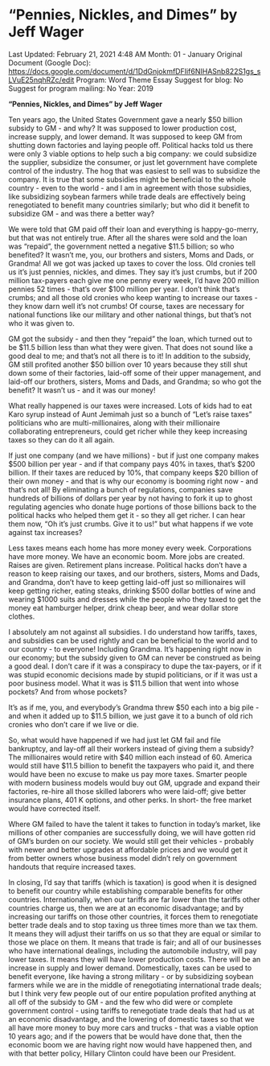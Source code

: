 # “Pennies, Nickles, and Dimes” by Jeff Wager

Last Updated: February 21, 2021 4:48 AM
Month: 01 - January
Original Document (Google Doc): https://docs.google.com/document/d/1DdGnjokmfDFIif6NIHASnb822S1gs_sLVuE25nqhRZc/edit
Program: Word Theme Essay
Suggest for blog: No
Suggest for program mailing: No
Year: 2019

**“Pennies, Nickles, and Dimes” by Jeff Wager**

Ten years ago, the United States Government gave a nearly $50 billion subsidy to GM - and why? It was supposed to lower production cost, increase supply, and lower demand. It was supposed to keep GM from shutting down factories and laying people off. Political hacks told us there were only 3 viable options to help such a big company: we could subsidize the supplier, subsidize the consumer, or just let government have complete control of the industry. The hog that was easiest to sell was to subsidize the company. It is true that some subsidies might be beneficial to the whole country - even to the world - and I am in agreement with those subsidies, like subsidizing soybean farmers while trade deals are effectively being renegotiated to benefit many countries similarly; but who did it benefit to subsidize GM - and was there a better way?

We were told that GM paid off their loan and everything is happy-go-merry, but that was not entirely true. After all the shares were sold and the loan was “repaid”, the government netted a negative $11.5 billion; so who benefited? It wasn’t me, you, our brothers and sisters, Moms and Dads, or Grandma! All we got was jacked up taxes to cover the loss. Old cronies tell us it’s just pennies, nickles, and dimes. They say it’s just crumbs, but if 200 million tax-payers each give me one penny every week, I’d have 200 million pennies 52 times - that’s over $100 million per year. I don’t think that’s crumbs; and all those old cronies who keep wanting to increase our taxes - they know darn well it’s not crumbs! Of course, taxes are necessary for national functions like our military and other national things, but that’s not who it was given to.

GM got the subsidy - and then they “repaid” the loan, which turned out to be $11.5 billion less than what they were given. That does not sound like a good deal to me; and that’s not all there is to it! In addition to the subsidy, GM still profited another $50 billion over 10 years because they still shut down some of their factories, laid-off some of their upper management, and laid-off our brothers, sisters, Moms and Dads, and Grandma; so who got the benefit? It wasn’t us - and it was our money!

What really happened is our taxes were increased. Lots of kids had to eat Karo syrup instead of Aunt Jemimah just so a bunch of “Let’s raise taxes” politicians who are multi-millionaires, along with their millionaire collaborating entrepreneurs, could get richer while they keep increasing taxes so they can do it all again.

If just one company (and we have millions) - but if just one company makes $500 billion per year - and if that company pays 40% in taxes, that’s $200 billion. If their taxes are reduced by 10%, that company keeps $20 billion of their own money - and that is why our economy is booming right now - and that’s not all! By eliminating a bunch of regulations, companies save hundreds of billions of dollars per year by not having to fork it up to ghost regulating agencies who donate huge portions of those billions back to the political hacks who helped them get it - so they all get richer. I can hear them now, “Oh it’s just crumbs. Give it to us!” but what happens if we vote against tax increases?

Less taxes means each home has more money every week. Corporations have more money. We have an economic boom. More jobs are created. Raises are given. Retirement plans increase. Political hacks don’t have a reason to keep raising our taxes, and our brothers, sisters, Moms and Dads, and Grandma, don’t have to keep getting laid-off just so millionaires will keep getting richer, eating steaks, drinking $500 dollar bottles of wine and wearing $1000 suits and dresses while the people who they taxed to get the money eat hamburger helper, drink cheap beer, and wear dollar store clothes.

I absolutely am not against all subsidies. I do understand how tariffs, taxes, and subsidies can be used rightly and can be beneficial to the world and to our country - to everyone! Including Grandma. It’s happening right now in our economy; but the subsidy given to GM can never be construed as being a good deal. I don’t care if it was a conspiracy to dupe the tax-payers, or if it was stupid economic decisions made by stupid politicians, or if it was ust a poor business model. What it was is $11.5 billion that went into whose pockets? And from whose pockets?

It’s as if me, you, and everybody’s Grandma threw $50 each into a big pile - and when it added up to $11.5 billion, we just gave it to a bunch of old rich cronies who don’t care if we live or die.

So, what would have happened if we had just let GM fail and file bankruptcy, and lay-off all their workers instead of giving them a subsidy? The millionaires would retire with $40 million each instead of 60. America would still have $11.5 billion to benefit the taxpayers who paid it, and there would have been no excuse to make us pay more taxes. Smarter people with modern business models would buy out GM, upgrade and expand their factories, re-hire all those skilled laborers who were laid-off; give better insurance plans, 401 K options, and other perks. In short- the free market would have corrected itself.

Where GM failed to have the talent it takes to function in today’s market, like millions of other companies are successfully doing, we will have gotten rid of GM’s burden on our society. We would still get their vehicles - probably with newer and better upgrades at affordable prices and we would get it from better owners whose business model didn’t rely on government handouts that require increased taxes.

In closing, I’d say that tariffs (which is taxation) is good when it is designed to benefit our country while establishing comparable benefits for other countries. Internationally, when our tariffs are far lower than the tariffs other countries charge us, then we are at an economic disadvantage; and by increasing our tariffs on those other countries, it forces them to renegotiate better trade deals and to stop taxing us three times more than we tax them. It means they will adjust their tariffs on us so that they are equal or similar to those we place on them. It means that trade is fair; and all of our businesses who have international dealings, including the automobile industry, will pay lower taxes. It means they will have lower production costs. There will be an increase in supply and lower demand. Domestically, taxes can be used to benefit everyone, like having a strong military - or by subsidizing soybean farmers while we are in the middle of renegotiating international trade deals; but I think very few people out of our entire population profited anything at all off of the subsidy to GM - and the few who did were or complete government control - using tariffs to renegotiate trade deals that had us at an economic disadvantage, and the lowering of domestic taxes so that we all have more money to buy more cars and trucks - that was a viable option 10 years ago; and if the powers that be would have done that, then the economic boom we are having right now would have happened then, and with that better policy, Hillary Clinton could have been our President.